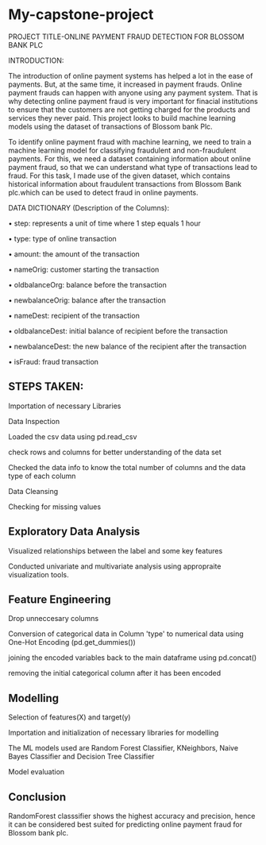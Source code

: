 # My-capstone-project
PROJECT TITLE-ONLINE PAYMENT FRAUD DETECTION FOR BLOSSOM BANK PLC

INTRODUCTION:

The introduction of online payment systems has helped a lot in the ease of payments. But, at the same time, it increased in payment frauds. Online payment frauds can happen with anyone using any payment system. That is why detecting online payment fraud is very important for finacial institutions to ensure that the customers are not getting charged for the products and services they never paid. This project looks to build  machine learning models using the dataset of transactions of Blossom bank Plc.

To identify online payment fraud with machine learning, we need to train a machine learning model for classifying fraudulent and non-fraudulent payments. For this, we need a dataset containing information about online payment fraud, so that we can understand what type of transactions lead to fraud. For this task, I made use of the given dataset, which contains historical information about fraudulent transactions from Blossom Bank plc.which can be used to detect fraud in online payments.

DATA DICTIONARY (Description of the Columns):

• step: represents a unit of time where 1 step equals 1 hour

• type: type of online transaction

• amount: the amount of the transaction

• nameOrig: customer starting the transaction

• oldbalanceOrg: balance before the transaction

• newbalanceOrig: balance after the transaction

• nameDest: recipient of the transaction

• oldbalanceDest: initial balance of recipient before the transaction

• newbalanceDest: the new balance of the recipient after the transaction

• isFraud: fraud transaction

## STEPS TAKEN:

Importation of necessary Libraries

Data Inspection

Loaded the csv data using pd.read_csv

check rows and columns for better understanding of the data set

Checked the data info to know the total number of columns and the data type of each column

Data Cleansing

Checking  for missing values

## Exploratory Data Analysis

Visualized relationships between the label and some key features

Conducted univariate and multivariate analysis using appropraite visualization tools.

## Feature Engineering
Drop unneccesary columns

Conversion of categorical data in Column 'type' to numerical data using One-Hot Encoding (pd.get_dummies())

joining the encoded variables back to the main dataframe using pd.concat()

removing the initial categorical column after it has been encoded 

## Modelling
Selection of features(X) and target(y)

Importation and initialization of necessary libraries for modelling

The ML models used are Random Forest Classifier, KNeighbors, Naive Bayes Classifier and Decision Tree Classifier

 Model evaluation

## Conclusion
RandomForest classsifier shows the highest accuracy and precision, hence it can be considered best suited for predicting online payment fraud for Blossom bank plc.
